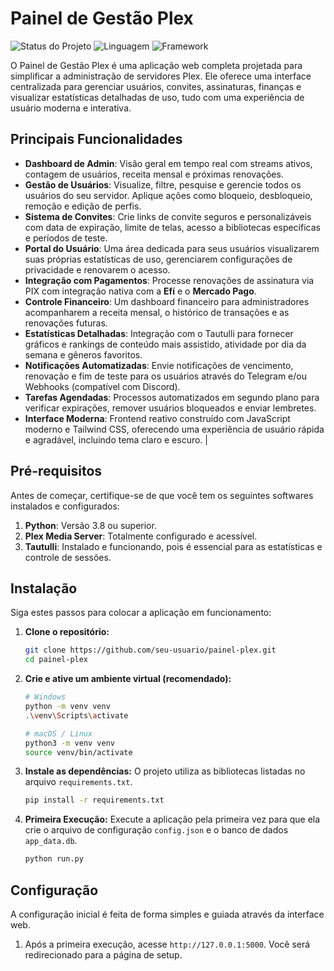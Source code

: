 # Painel de Gestão Plex

![Status do Projeto](https://img.shields.io/badge/status-ativo-brightgreen)
![Linguagem](https://img.shields.io/badge/python-3.8%2B-blue)
![Framework](https://img.shields.io/badge/flask-2.x-orange)

O Painel de Gestão Plex é uma aplicação web completa projetada para simplificar a administração de servidores Plex. Ele oferece uma interface centralizada para gerenciar usuários, convites, assinaturas, finanças e visualizar estatísticas detalhadas de uso, tudo com uma experiência de usuário moderna e interativa.

## Principais Funcionalidades

-   **Dashboard de Admin**: Visão geral em tempo real com streams ativos, contagem de usuários, receita mensal e próximas renovações.
-   **Gestão de Usuários**: Visualize, filtre, pesquise e gerencie todos os usuários do seu servidor. Aplique ações como bloqueio, desbloqueio, remoção e edição de perfis.
-   **Sistema de Convites**: Crie links de convite seguros e personalizáveis com data de expiração, limite de telas, acesso a bibliotecas específicas e períodos de teste.
-   **Portal do Usuário**: Uma área dedicada para seus usuários visualizarem suas próprias estatísticas de uso, gerenciarem configurações de privacidade e renovarem o acesso.
-   **Integração com Pagamentos**: Processe renovações de assinatura via PIX com integração nativa com a **Efí** e o **Mercado Pago**.
-   **Controle Financeiro**: Um dashboard financeiro para administradores acompanharem a receita mensal, o histórico de transações e as renovações futuras.
-   **Estatísticas Detalhadas**: Integração com o Tautulli para fornecer gráficos e rankings de conteúdo mais assistido, atividade por dia da semana e gêneros favoritos.
-   **Notificações Automatizadas**: Envie notificações de vencimento, renovação e fim de teste para os usuários através do Telegram e/ou Webhooks (compatível com Discord).
-   **Tarefas Agendadas**: Processos automatizados em segundo plano para verificar expirações, remover usuários bloqueados e enviar lembretes.
-   **Interface Moderna**: Frontend reativo construído com JavaScript moderno e Tailwind CSS, oferecendo uma experiência de usuário rápida e agradável, incluindo tema claro e escuro.                                                                                                   |

## Pré-requisitos

Antes de começar, certifique-se de que você tem os seguintes softwares instalados e configurados:

1.  **Python**: Versão 3.8 ou superior.
2.  **Plex Media Server**: Totalmente configurado e acessível.
3.  **Tautulli**: Instalado e funcionando, pois é essencial para as estatísticas e controle de sessões.

## Instalação

Siga estes passos para colocar a aplicação em funcionamento:

1.  **Clone o repositório:**
    ```bash
    git clone https://github.com/seu-usuario/painel-plex.git
    cd painel-plex
    ```

2.  **Crie e ative um ambiente virtual (recomendado):**
    ```bash
    # Windows
    python -m venv venv
    .\venv\Scripts\activate

    # macOS / Linux
    python3 -m venv venv
    source venv/bin/activate
    ```

3.  **Instale as dependências:**
    O projeto utiliza as bibliotecas listadas no arquivo `requirements.txt`.
    ```bash
    pip install -r requirements.txt
    ```

4.  **Primeira Execução:**
    Execute a aplicação pela primeira vez para que ela crie o arquivo de configuração `config.json` e o banco de dados `app_data.db`.
    ```bash
    python run.py
    ```

## Configuração

A configuração inicial é feita de forma simples e guiada através da interface web.

1.  Após a primeira execução, acesse `http://127.0.0.1:5000`. Você será redirecionado para a página de setup.

